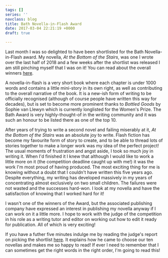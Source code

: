 ```yaml
---
tags: []
series: ''
navclass: blog
title: Bath Novella-in-Flash Award
date: 2017-03-04 22:21:19 +0000
draft: true

---
```

Last month I was so delighted to have been shortlisted for the Bath Novella-in-Flash award. My novella, _At the Bottom of the Stairs_, was one I wrote over the last half of 2018 and a few weeks after the shortlist was released I am still pinching myself that I was on it! You can read about the overall winners [here](https://bathflashfictionaward.com/2019/03/2019-novella-in-flash-award-results-and-round-up/).

A novella-in-flash is a very short book where each chapter is under 1000 words and contains a little mini-story in its own right, as well as contributing to the overall narrative of the book. It is a new-ish form of writing to be officially recognised (although of course people have written this way for decades), but is set to become more prominent thanks to _Bottled Goods_ by Sophie van Llewyn  which is currently longlisted for the Women's Prize. The Bath Award is very highly-thought-of in the writing community and it was such an honour to be listed there as one of the top 10.

After years of trying to write a second novel and failing miserably at it, _At the Bottom of the Stairs_ was an absolute joy to write. Flash fiction has become my favourite form of story to create, and to be able to thread lots of stories together to make a longer work was my idea of the perfect project! The usual moments of frustration and angst aside, I took so much joy in writing it. When I'd finished it I knew that although I would like to work a little more on it (the competition deadline caught up with me!) it was the work I'm most proud of having produced. The most exciting thing for me is knowing without a doubt that I couldn't have written this five years ago. Despite everything, my writing has developed massively in my years of concentrating almost exclusively on two small children. The failures were not wasted and the successes hard-won. I look at my novella and have the satisfaction of knowing that I worked hard for it!

I wasn't one of the winners of the Award, but the associated publishing company have expressed an interest in publishing my novella anyway if I can work on it a little more. I hope to work with the judge of the competition in his role as a writing tutor and editor on working out how to edit it ready for publication. All of which is very exciting!

If you have a futher five minutes indulge me by reading the judge's report on picking the shortlist [here](https://bathflashfictionaward.com/2019/03/novella-in-flash-2019-award-shortlist-report-by-michael-loveday/). It explains how he came to choose our ten novellas and makes me so happy to read! If ever I need to remember that I can sometimes get the right words in the right order, I'm going to read this!